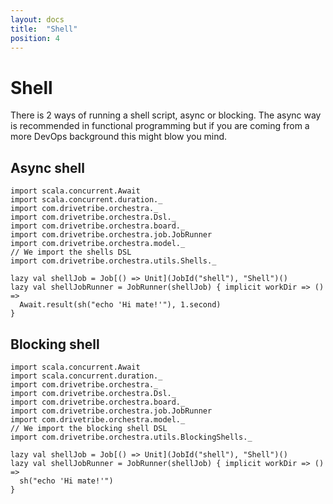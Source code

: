 ```yaml
---
layout: docs
title:  "Shell"
position: 4
---
```


# Shell

There is 2 ways of running a shell script, async or blocking. The async way is recommended in functional programming but
if you are coming from a more DevOps background this might blow you mind.

## Async shell
```tut:silent
import scala.concurrent.Await
import scala.concurrent.duration._
import com.drivetribe.orchestra._
import com.drivetribe.orchestra.Dsl._
import com.drivetribe.orchestra.board._
import com.drivetribe.orchestra.job.JobRunner
import com.drivetribe.orchestra.model._
// We import the shells DSL
import com.drivetribe.orchestra.utils.Shells._

lazy val shellJob = Job[() => Unit](JobId("shell"), "Shell")()
lazy val shellJobRunner = JobRunner(shellJob) { implicit workDir => () =>
  Await.result(sh("echo 'Hi mate!'"), 1.second)
}
```

## Blocking shell
```tut:silent
import scala.concurrent.Await
import scala.concurrent.duration._
import com.drivetribe.orchestra._
import com.drivetribe.orchestra.Dsl._
import com.drivetribe.orchestra.board._
import com.drivetribe.orchestra.job.JobRunner
import com.drivetribe.orchestra.model._
// We import the blocking shell DSL
import com.drivetribe.orchestra.utils.BlockingShells._

lazy val shellJob = Job[() => Unit](JobId("shell"), "Shell")()
lazy val shellJobRunner = JobRunner(shellJob) { implicit workDir => () =>
  sh("echo 'Hi mate!'")
}
```